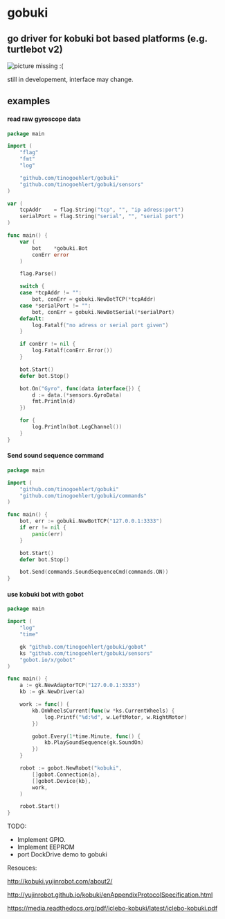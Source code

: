 # gobuki

## go driver for kobuki bot based platforms (e.g. turtlebot v2)

![picture missing :(](https://github.com/tinogoehlert/gobuki/raw/master/resources/kobuki.webp "Kobuki Bot")


still in developement, interface may change.


## examples

#### read raw gyroscope data
```go
package main

import (
	"flag"
	"fmt"
	"log"

	"github.com/tinogoehlert/gobuki"
	"github.com/tinogoehlert/gobuki/sensors"
)

var (
	tcpAddr    = flag.String("tcp", "", "ip adress:port")
	serialPort = flag.String("serial", "", "serial port")
)

func main() {
	var (
		bot    *gobuki.Bot
		conErr error
	)

	flag.Parse()

	switch {
	case *tcpAddr != "":
		bot, conErr = gobuki.NewBotTCP(*tcpAddr)
	case *serialPort != "":
		bot, conErr = gobuki.NewBotSerial(*serialPort)
	default:
		log.Fatalf("no adress or serial port given")
	}

	if conErr != nil {
		log.Fatalf(conErr.Error())
	}

	bot.Start()
	defer bot.Stop()

	bot.On("Gyro", func(data interface{}) {
		d := data.(*sensors.GyroData)
		fmt.Println(d)
	})

	for {
		log.Println(bot.LogChannel())
	}
}
```

#### Send sound sequence command

```go
package main

import (
	"github.com/tinogoehlert/gobuki"
	"github.com/tinogoehlert/gobuki/commands"
)

func main() {
	bot, err := gobuki.NewBotTCP("127.0.0.1:3333")
    if err != nil {
        panic(err)
    }

	bot.Start()
	defer bot.Stop()

	bot.Send(commands.SoundSequenceCmd(commands.ON))
}
```

#### use kobuki bot with gobot

```go
package main

import (
	"log"
	"time"

	gk "github.com/tinogoehlert/gobuki/gobot"
	ks "github.com/tinogoehlert/gobuki/sensors"
	"gobot.io/x/gobot"
)

func main() {
	a := gk.NewAdaptorTCP("127.0.0.1:3333")
	kb := gk.NewDriver(a)

	work := func() {
		kb.OnWheelsCurrent(func(w *ks.CurrentWheels) {
			log.Printf("%d:%d", w.LeftMotor, w.RightMotor)
		})

		gobot.Every(1*time.Minute, func() {
			kb.PlaySoundSequence(gk.SoundOn)
		})
	}

	robot := gobot.NewRobot("kobuki",
		[]gobot.Connection{a},
		[]gobot.Device{kb},
		work,
	)

	robot.Start()
}
```

TODO:

- Implement GPIO.
- Implement EEPROM
- port DockDrive demo to gobuki

Resouces:

http://kobuki.yujinrobot.com/about2/

http://yujinrobot.github.io/kobuki/enAppendixProtocolSpecification.html

https://media.readthedocs.org/pdf/iclebo-kobuki/latest/iclebo-kobuki.pdf